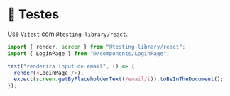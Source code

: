 # 🧪 Testes

Use `Vitest` com `@testing-library/react`.

```ts
import { render, screen } from "@testing-library/react";
import { LoginPage } from "@/components/LoginPage";

test("renderiza input de email", () => {
  render(<LoginPage />);
  expect(screen.getByPlaceholderText(/email/i)).toBeInTheDocument();
});
```